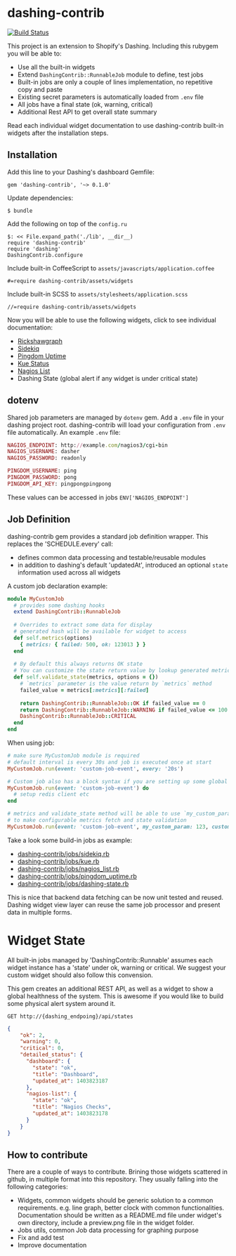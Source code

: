 # dashing-contrib 

[![Build Status](https://travis-ci.org/QubitProducts/dashing-contrib.svg?branch=master)](https://travis-ci.org/QubitProducts/dashing-contrib)


This project is an extension to Shopify's Dashing. Including this rubygem you will be able to:

 * Use all the built-in widgets
 * Extend `DashingContrib::RunnableJob` module to define, test jobs
 * Built-in jobs are only a couple of lines implementation, no repetitive copy and paste
 * Existing secret parameters is automatically loaded from `.env` file
 * All jobs have a final state (ok, warning, critical)
 * Additional Rest API to get overall state summary
 
Read each individual widget documentation to use dashing-contrib built-in widgets after the installation steps.

## Installation
Add this line to your Dashing's dashboard Gemfile:

    gem 'dashing-contrib', '~> 0.1.0'

Update dependencies:

    $ bundle

Add the following on top of the `config.ru`

    $: << File.expand_path('./lib', __dir__)
    require 'dashing-contrib'
    require 'dashing'
    DashingContrib.configure
    
Include built-in CoffeeScript to `assets/javascripts/application.coffee`

    #=require dashing-contrib/assets/widgets

Include built-in SCSS to `assets/stylesheets/application.scss`

    //=require dashing-contrib/assets/widgets

Now you will be able to use the following widgets, click to see individual documentation:

 * [Rickshawgraph](https://github.com/QubitProducts/dashing-contrib/wiki/Widget:-Rickshawgraph)
 * [Sidekiq](https://github.com/QubitProducts/dashing-contrib/wiki/Widget:-Sidekiq)
 * [Pingdom Uptime](https://github.com/QubitProducts/dashing-contrib/wiki/Widget:-Pingdom-Uptime)
 * [Kue Status](https://github.com/QubitProducts/dashing-contrib/wiki/Widget:-Kue-Status)
 * [Nagios List](https://github.com/QubitProducts/dashing-contrib/wiki/Widget:-Nagios-List)
 * Dashing State (global alert if any widget is under critical state)

## dotenv

Shared job parameters are managed by `dotenv` gem. Add a `.env` file in your dashing project root. dashing-contrib will load your configuration from `.env` file automatically. An example `.env` file:

```ruby
NAGIOS_ENDPOINT: http://example.com/nagios3/cgi-bin
NAGIOS_USERNAME: dasher
NAGIOS_PASSWORD: readonly

PINGDOM_USERNAME: ping
PINGDOM_PASSWORD: pong
PINGDOM_API_KEY: pingpongpingpong
```

These values can be accessed in jobs `ENV['NAGIOS_ENDPOINT']`


## Job Definition

dashing-contrib gem provides a standard job definition wrapper. This replaces the 'SCHEDULE.every' call:

 * defines common data processing and testable/reusable modules
 * in addition to dashing's default 'updatedAt', introduced an optional `state` information used across all widgets
 

A custom job declaration example:

```ruby
module MyCustomJob
  # provides some dashing hooks 
  extend DashingContrib::RunnableJob
  
  # Overrides to extract some data for display
  # generated hash will be available for widget to access
  def self.metrics(options)
    { metrics: { failed: 500, ok: 123013 } }
  end
  
  # By default this always returns OK state
  # You can customize the state return value by lookup generated metrics and user provided options 
  def self.validate_state(metrics, options = {})
    # `metrics` parameter is the value return by `metrics` method
    failed_value = metrics[:metrics][:failed]
    
    return DashingContrib::RunnableJob::OK if failed_value == 0
    return DashingContrib::RunnableJob::WARNING if failed_value <= 100
    DashingContrib::RunnableJob::CRITICAL
  end
end
```

When using job:
```ruby
# make sure MyCustomJob module is required
# default interval is every 30s and job is executed once at start
MyCustomJob.run(event: 'custom-job-event', every: '20s')

# Custom job also has a block syntax if you are setting up some global settings
MyCustomJob.run(event: 'custom-job-event') do
  # setup redis client etc
end

# metrics and validate_state method will be able to use `my_custom_param` and `custom_threshold`
# to make configurable metrics fetch and state validation
MyCustomJob.run(event: 'custom-job-event', my_custom_param: 123, custom_threshold: 3)
```


Take a look some build-in jobs as example:

 * [dashing-contrib/jobs/sidekiq.rb](https://github.com/QubitProducts/dashing-contrib/blob/master/lib/dashing-contrib/jobs/sidekiq.rb)
 * [dashing-contrib/jobs/kue.rb](https://github.com/QubitProducts/dashing-contrib/blob/master/lib/dashing-contrib/jobs/kue.rb)
 * [dashing-contrib/jobs/nagios_list.rb](https://github.com/QubitProducts/dashing-contrib/blob/master/lib/dashing-contrib/jobs/nagios_list.rb)
 * [dashing-contrib/jobs/pingdom_uptime.rb](https://github.com/QubitProducts/dashing-contrib/blob/master/lib/dashing-contrib/jobs/pingdom_uptime.rb)
 * [dashing-contrib/jobs/dashing-state.rb](https://github.com/QubitProducts/dashing-contrib/blob/master/lib/dashing-contrib/jobs/dashing-state.rb)
 
This is nice that backend data fetching can be now unit tested and reused. Dashing widget view layer can reuse the same job processor and present data in multiple forms. 


# Widget State

All built-in jobs managed by 'DashingContrib::Runnable' assumes each widget instance has a 'state' under ok, warning or critical. We suggest your custom widget should also follow this convension.

This gem creates an additional REST API, as well as a widget to show a global healthness of the system. This is awesome if you would like to build some physical alert system around it.

`GET http://{dashing_endpoing}/api/states`

```json
{
    "ok": 2,
    "warning": 0,
    "critical": 0,
    "detailed_status": {
      "dashboard": {
        "state": "ok",
        "title": "Dashboard",
        "updated_at": 1403823187
      },
      "nagios-list": {
        "state": "ok",
        "title": "Nagios Checks",
        "updated_at": 1403823178
      }
    }
}
```


## How to contribute

There are a couple of ways to contribute. Brining those widgets scattered in github, in multiple format into this repository. They usually falling into the following categories:

 * Widgets, common widgets should be generic solution to a common requirements. e.g. line graph, better clock with common functionalities. Documentation should be written as a README.md file under widget's own directory, include a preview.png file in the widget folder.
 * Jobs utils, common Job data processing for graphing purpose 
 * Fix and add test
 * Improve documentation
